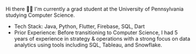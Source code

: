 Hi there 👋🏼 I'm currently a grad student at the University of Pennsylvania studying Computer Science.

- Tech Stack: Java, Python, Flutter, Firebase, SQL, Dart
- Prior Experience: Before transitioning to Computer Science, I had 5 years of experience in strategy & operations with a strong focus on data analytics using tools including SQL, Tableau, and Snowflake.
